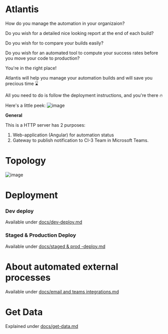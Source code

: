 # Atlantis
How do you manage the automation in your organizaion?

Do you wish for a detailed nice looking report at the end of each build?

Do you wish for to compare your builds easily? 

Do you wish for an automated tool to compute your success rates before you move your code to production?



You're in the right place!

Atlantis will help you manage your automation builds and will save you precious time ⌛

All you need to do is follow the deployment instructions, and you're there 🔥

Here's a little peek:
![image](https://user-images.githubusercontent.com/83502821/189101901-4bb36c24-1549-4142-aa95-6f30e4c93027.png)



**General**

This is a HTTP server has 2 purposes:
1. Web-application (Angular) for automation status
2. Gateway to publish notification to CI-3 Team in Microsoft Teams.

# Topology
![image](https://user-images.githubusercontent.com/83502821/189111684-bf3caa34-c30e-4f09-9a14-835b09d87ece.png)


# Deployment

### Dev deploy
Available under  [docs/dev-deploy.md](https://github.com/algosec/atlantis/blob/main/docs/dev-deploy.md)

### Staged & Production Deploy
  Available under [docs/staged & prod -deploy.md](https://github.com/algosec/atlantis/blob/main/docs/staged%20%26%20prod%20-deploy.md)
  
  
# About automated external processes 
 Available under [docs/email and teams integrations.md](https://github.com/algosec/atlantis/blob/main/docs/email%20and%20teams%20integrations.md)

  
# Get Data
  Explained under [docs/get-data.md ](https://github.com/algosec/atlantis/blob/main/docs/get-data.md)
  


